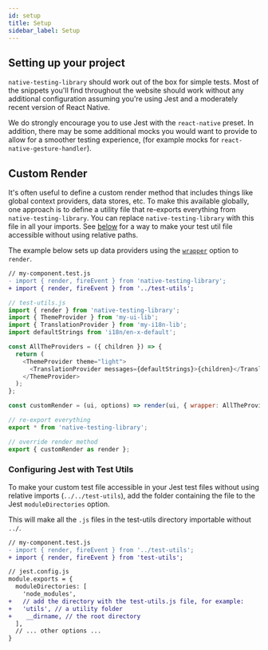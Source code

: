 ```yaml
---
id: setup
title: Setup
sidebar_label: Setup
---
```


## Setting up your project

`native-testing-library` should work out of the box for simple tests. Most of the snippets you'll
find throughout the website should work without any additional configuration assuming you're using
Jest and a moderately recent version of React Native.

We do strongly encourage you to use Jest with the `react-native` preset. In addition, there may be
some additional mocks you would want to provide to allow for a smoother testing experience, (for
example mocks for `react-native-gesture-handler`).

## Custom Render

It's often useful to define a custom render method that includes things like global context
providers, data stores, etc. To make this available globally, one approach is to define a utility
file that re-exports everything from `native-testing-library`. You can replace
`native-testing-library` with this file in all your imports. See
[below](#configuring-jest-with-test-utils) for a way to make your test util file accessible without
using relative paths.

The example below sets up data providers using the [`wrapper`](api-render.md#render-options) option
to `render`.

```diff
// my-component.test.js
- import { render, fireEvent } from 'native-testing-library';
+ import { render, fireEvent } from '../test-utils';
```

```js
// test-utils.js
import { render } from 'native-testing-library';
import { ThemeProvider } from 'my-ui-lib';
import { TranslationProvider } from 'my-i18n-lib';
import defaultStrings from 'i18n/en-x-default';

const AllTheProviders = ({ children }) => {
  return (
    <ThemeProvider theme="light">
      <TranslationProvider messages={defaultStrings}>{children}</TranslationProvider>
    </ThemeProvider>
  );
};

const customRender = (ui, options) => render(ui, { wrapper: AllTheProviders, ...options });

// re-export everything
export * from 'native-testing-library';

// override render method
export { customRender as render };
```

### Configuring Jest with Test Utils

To make your custom test file accessible in your Jest test files without using relative imports
(`../../test-utils`), add the folder containing the file to the Jest `moduleDirectories` option.

This will make all the `.js` files in the test-utils directory importable without `../`.

```diff
// my-component.test.js
- import { render, fireEvent } from '../test-utils';
+ import { render, fireEvent } from 'test-utils';
```

```diff
// jest.config.js
module.exports = {
  moduleDirectories: [
    'node_modules',
+   // add the directory with the test-utils.js file, for example:
+   'utils', // a utility folder
+    __dirname, // the root directory
  ],
  // ... other options ...
}
```
